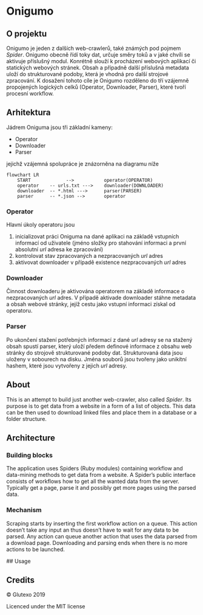 # Onigumo

## O projektu

Onigumo je jeden z dalších web-crawlerů, také známých pod pojmem _Spider_.
Onigumo obecně řídí toky dat, určuje směry toků a v jaké chvíli se aktivuje
příslušný modul.
Konrétně slouží k procházení webových aplikací či statických webových stránek.
Obsah a případně další příslušná metadata uloží do strukturované podoby,
která je vhodná pro další strojové zpracování. K dosažení tohoto cíle je
Onigumo rozděleno do tří vzájemně propojených logických celků
(Operator, Downloader, Parser), které tvoří procesní workflow.

## Arhitektura

Jádrem Oniguma jsou tři základní kameny:
* Operator
* Downloader
* Parser

jejichž vzájemná spolupráce je znázorněna na diagramu níže

```mermaid
flowchart LR
    START             -->           operator(OPERATOR)
    operator    -- urls.txt --->    downloader(DOWNLOADER)
    downloader  -- *.html --->      parser(PARSER)
    parser      -- *.json -->       operator
```

### Operator
Hlavní úkoly operatoru jsou

1. inicializovat práci Oniguma na dané aplikaci na základě vstupních informací od
uživatele (jméno složky pro stahování informaci a první absolutní *url* adresa ke zpracování)
2. kontrolovat stav zpracovaných a nezpracovaných *url* adres
3. aktivovat downloader v případě existence nezpracovaných *url* adres

### Downloader

Činnost downloaderu je aktivována operatorem na základě informace o
nezpracovaných *url* adres. V případě aktivade downloader stáhne metadata
a obsah webové stránky, jejíž cestu jako vstupní informaci získal
od operatoru.

### Parser

Po ukončení stažení potřebných informací z dané *url* adresy se na
stažený obsah spustí parser, který uloží předem definové informace
z obsahu web stránky do strojově strukturované podoby dat. Strukturovaná
data jsou uloženy v sobourech na disku. Jména souborů jsou tvořeny jako
unikítní hashem, které jsou vytvořeny z jejich *url* adresy.

## About

This is an attempt to build just another web-crawler, also called _Spider_. Its purpose is to get data from a website in a form of a list of objects. This data can be then used to download linked files and place them in a database or a folder structure.

## Architecture

### Building blocks

The application uses Spiders (Ruby modules) containing workflow and data-mining methods to get data from a website. A Spider’s public interface consists of workflows how to get all the wanted data from the server. Typically get a page, parse it and possibly get more pages using the parsed data.

### Mechanism

Scraping starts by inserting the first workflow action on a queue. This action doesn’t take any input an thus doesn’t have to wait for any data to be parsed. Any action can queue another action that uses the data parsed from a download page. Downloading and parsing ends when there is no more actions to be launched.

## Usage

## Credits

© Glutexo 2019

Licenced under the MIT license
